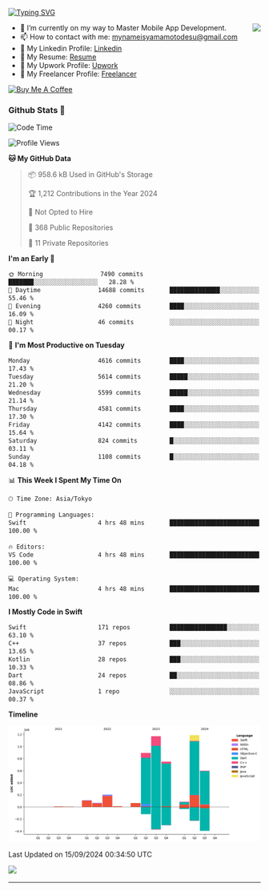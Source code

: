 
[![Typing SVG](https://readme-typing-svg.demolab.com/?lines=Thank+You+For+Visiting!!;You+Are+Welcome✨;I+am+Kyo+Yamamoto;Mobile+Developer)](https://git.io/typing-svg)
<p>
<img align="right" src="https://media.giphy.com/media/26ufdb3cYKwbRtYVW/giphy.gif" style="max-width:100%;" height="150px">

- 🌱 I’m currently on my way to Master Mobile App Development.
- 📫 How to contact with me: mynameisyamamotodesu@gmail.com
- 🔗 My Linkedin Profile: [Linkedin](https://www.linkedin.com/in/kyo-yamamoto-a2ab50239)
- 🔗 My Resume: [Resume](https://www.kickresume.com/cv/rNok4e/)
- 🔗 My Upwork Profile: [Upwork](https://www.upwork.com/freelancers/~01aa9115102bb4af25)
- 🔗 My Freelancer Profile: [Freelancer](https://www.freelancer.com/u/yamamotodesu)

<a href="https://www.buymeacoffee.com/kyoyamamoto" target="_blank"><img src="https://cdn.buymeacoffee.com/buttons/default-orange.png" alt="Buy Me A Coffee" height="41" width="174"></a>

### Github Stats 🥇 
<!--START_SECTION:waka-->
![Code Time](http://img.shields.io/badge/Code%20Time-770%20hrs%2036%20mins-blue)

![Profile Views](http://img.shields.io/badge/Profile%20Views-1-blue)

**🐱 My GitHub Data** 

> 📦 958.6 kB Used in GitHub's Storage 
 > 
> 🏆 1,212 Contributions in the Year 2024
 > 
> 🚫 Not Opted to Hire
 > 
> 📜 368 Public Repositories 
 > 
> 🔑 11 Private Repositories 
 > 
**I'm an Early 🐤** 

```text
🌞 Morning                7490 commits        ███████░░░░░░░░░░░░░░░░░░   28.28 % 
🌆 Daytime                14688 commits       ██████████████░░░░░░░░░░░   55.46 % 
🌃 Evening                4260 commits        ████░░░░░░░░░░░░░░░░░░░░░   16.09 % 
🌙 Night                  46 commits          ░░░░░░░░░░░░░░░░░░░░░░░░░   00.17 % 
```
📅 **I'm Most Productive on Tuesday** 

```text
Monday                   4616 commits        ████░░░░░░░░░░░░░░░░░░░░░   17.43 % 
Tuesday                  5614 commits        █████░░░░░░░░░░░░░░░░░░░░   21.20 % 
Wednesday                5599 commits        █████░░░░░░░░░░░░░░░░░░░░   21.14 % 
Thursday                 4581 commits        ████░░░░░░░░░░░░░░░░░░░░░   17.30 % 
Friday                   4142 commits        ████░░░░░░░░░░░░░░░░░░░░░   15.64 % 
Saturday                 824 commits         █░░░░░░░░░░░░░░░░░░░░░░░░   03.11 % 
Sunday                   1108 commits        █░░░░░░░░░░░░░░░░░░░░░░░░   04.18 % 
```


📊 **This Week I Spent My Time On** 

```text
🕑︎ Time Zone: Asia/Tokyo

💬 Programming Languages: 
Swift                    4 hrs 48 mins       █████████████████████████   100.00 % 

🔥 Editors: 
VS Code                  4 hrs 48 mins       █████████████████████████   100.00 % 

💻 Operating System: 
Mac                      4 hrs 48 mins       █████████████████████████   100.00 % 
```

**I Mostly Code in Swift** 

```text
Swift                    171 repos           ████████████████░░░░░░░░░   63.10 % 
C++                      37 repos            ███░░░░░░░░░░░░░░░░░░░░░░   13.65 % 
Kotlin                   28 repos            ███░░░░░░░░░░░░░░░░░░░░░░   10.33 % 
Dart                     24 repos            ██░░░░░░░░░░░░░░░░░░░░░░░   08.86 % 
JavaScript               1 repo              ░░░░░░░░░░░░░░░░░░░░░░░░░   00.37 % 
```



**Timeline**

![Lines of Code chart](https://raw.githubusercontent.com/YamamotoDesu/YamamotoDesu/main/assets/bar_graph.png)


 Last Updated on 15/09/2024 00:34:50 UTC
<!--END_SECTION:waka-->

![](https://github-profile-summary-cards.vercel.app/api/cards/profile-details?username=YamamotoDesu&theme=vue)

----

